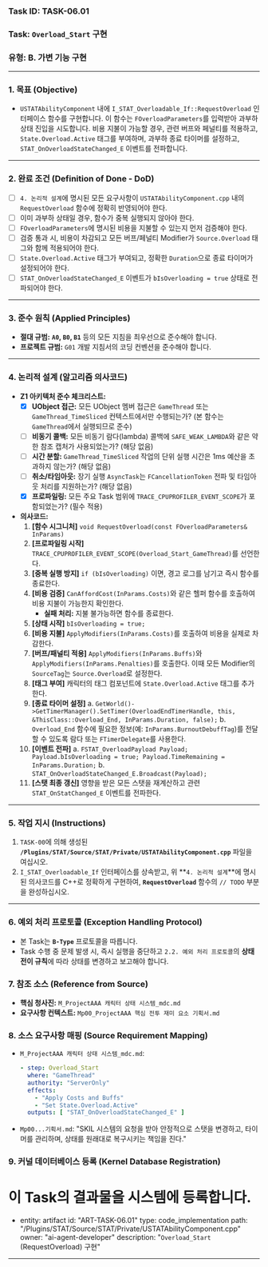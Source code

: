 ### **Task ID: TASK-06.01**
### **Task: `Overload_Start` 구현**
### **유형: B. 가변 기능 구현**

---
### **1. 목표 (Objective)**
*   `USTATAbilityComponent` 내에 `I_STAT_Overloadable_If::RequestOverload` 인터페이스 함수를 구현합니다. 이 함수는 `FOverloadParameters`를 입력받아 과부하 상태 진입을 시도합니다. 비용 지불이 가능할 경우, 관련 버프와 페널티를 적용하고, `State.Overload.Active` 태그를 부여하며, 과부하 종료 타이머를 설정하고, `STAT_OnOverloadStateChanged_E` 이벤트를 전파합니다.

---
### **2. 완료 조건 (Definition of Done - DoD)**
- [ ] `4. 논리적 설계`에 명시된 모든 요구사항이 `USTATAbilityComponent.cpp` 내의 `RequestOverload` 함수에 정확히 반영되어야 한다.
- [ ] 이미 과부하 상태일 경우, 함수가 중복 실행되지 않아야 한다.
- [ ] `FOverloadParameters`에 명시된 비용을 지불할 수 있는지 먼저 검증해야 한다.
- [ ] 검증 통과 시, 비용이 차감되고 모든 버프/페널티 Modifier가 `Source.Overload` 태그와 함께 적용되어야 한다.
- [ ] `State.Overload.Active` 태그가 부여되고, 정확한 `Duration`으로 종료 타이머가 설정되어야 한다.
- [ ] `STAT_OnOverloadStateChanged_E` 이벤트가 `bIsOverloading = true` 상태로 전파되어야 한다.

---
### **3. 준수 원칙 (Applied Principles)**
*   **절대 규범:** **`A0`, `B0`, `B1`** 등의 모든 지침을 최우선으로 준수해야 합니다.
*   **프로젝트 규범:** `G01` 개발 지침서의 코딩 컨벤션을 준수해야 합니다.

---
### **4. 논리적 설계 (알고리즘 의사코드)**
*   **Z1 아키텍처 준수 체크리스트:**
    - [x] **UObject 접근:** 모든 UObject 멤버 접근은 `GameThread` 또는 `GameThread_TimeSliced` 컨텍스트에서만 수행되는가? (본 함수는 `GameThread`에서 실행되므로 준수)
    - [ ] **비동기 콜백:** 모든 비동기 람다(lambda) 콜백에 `SAFE_WEAK_LAMBDA`와 같은 약한 참조 캡처가 사용되었는가? (해당 없음)
    - [ ] **시간 분할:** `GameThread_TimeSliced` 작업의 단위 실행 시간은 1ms 예산을 초과하지 않는가? (해당 없음)
    - [ ] **취소/타임아웃:** 장기 실행 `AsyncTask`는 `FCancellationToken` 전파 및 타임아웃 처리를 지원하는가? (해당 없음)
    - [x] **프로파일링:** 모든 주요 Task 범위에 `TRACE_CPUPROFILER_EVENT_SCOPE`가 포함되었는가? (필수 적용)
*   **의사코드:**
    1.  **[함수 시그니처]** `void RequestOverload(const FOverloadParameters& InParams)`
    2.  **[프로파일링 시작]** `TRACE_CPUPROFILER_EVENT_SCOPE(Overload_Start_GameThread)`를 선언한다.
    3.  **[중복 실행 방지]** `if (bIsOverloading)` 이면, 경고 로그를 남기고 즉시 함수를 종료한다.
    4.  **[비용 검증]** `CanAffordCost(InParams.Costs)`와 같은 헬퍼 함수를 호출하여 비용 지불이 가능한지 확인한다.
        *   **실패 처리:** 지불 불가능하면 함수를 종료한다.
    5.  **[상태 시작]** `bIsOverloading = true;`
    6.  **[비용 지불]** `ApplyModifiers(InParams.Costs)`를 호출하여 비용을 실제로 차감한다.
    7.  **[버프/패널티 적용]** `ApplyModifiers(InParams.Buffs)`와 `ApplyModifiers(InParams.Penalties)`를 호출한다. 이때 모든 Modifier의 `SourceTag`는 `Source.Overload`로 설정한다.
    8.  **[태그 부여]** 캐릭터의 태그 컴포넌트에 `State.Overload.Active` 태그를 추가한다.
    9.  **[종료 타이머 설정]**
        a. `GetWorld()->GetTimerManager().SetTimer(OverloadEndTimerHandle, this, &ThisClass::Overload_End, InParams.Duration, false);`
        b. `Overload_End` 함수에 필요한 정보(예: `InParams.BurnoutDebuffTag`)를 전달할 수 있도록 람다 또는 `FTimerDelegate`를 사용한다.
    10. **[이벤트 전파]**
        a. `FSTAT_OverloadPayload Payload; Payload.bIsOverloading = true; Payload.TimeRemaining = InParams.Duration;`
        b. `STAT_OnOverloadStateChanged_E.Broadcast(Payload);`
    11. **[스탯 최종 갱신]** 영향을 받은 모든 스탯을 재계산하고 관련 `STAT_OnStatChanged_E` 이벤트를 전파한다.

---
### **5. 작업 지시 (Instructions)**
1.  `TASK-00`에 의해 생성된 **`/Plugins/STAT/Source/STAT/Private/USTATAbilityComponent.cpp`** 파일을 여십시오.
2.  `I_STAT_Overloadable_If` 인터페이스를 상속받고, 위 **`4. 논리적 설계`**에 명시된 의사코드를 C++로 정확하게 구현하여, **`RequestOverload`** 함수의 `// TODO` 부분을 완성하십시오.

---
### **6. 예외 처리 프로토콜 (Exception Handling Protocol)**
*   본 Task는 **`B-Type`** 프로토콜을 따릅니다.
*   Task 수행 중 문제 발생 시, 즉시 실행을 중단하고 `2.2. 예외 처리 프로토콜`의 **상태 전이 규칙**에 따라 상태를 변경하고 보고해야 합니다.

### **7. 참조 소스 (Reference from Source)**
*   **핵심 청사진:** `M_ProjectAAA 캐릭터 상태 시스템_mdc.md`
*   **요구사항 컨텍스트:** `Mp00_ProjectAAA 핵심 전투 재미 요소 기획서.md`

### **8. 소스 요구사항 매핑 (Source Requirement Mapping)**
*   `M_ProjectAAA 캐릭터 상태 시스템_mdc.md`:
    ```yaml
    - step: Overload_Start
      where: "GameThread"
      authority: "ServerOnly"
      effects:
        - "Apply Costs and Buffs"
        - "Set State.Overload.Active"
      outputs: [ "STAT_OnOverloadStateChanged_E" ]
    ```
*   `Mp00...기획서.md`: "SKIL 시스템의 요청을 받아 안정적으로 스탯을 변경하고, 타이머를 관리하며, 상태를 원래대로 복구시키는 책임을 진다."

### **9. 커널 데이터베이스 등록 (Kernel Database Registration)**
# 이 Task의 결과물을 시스템에 등록합니다.
- entity: artifact
  id: "ART-TASK-06.01"
  type: code_implementation
  path: "/Plugins/STAT/Source/STAT/Private/USTATAbilityComponent.cpp"
  owner: "ai-agent-developer"
  description: "`Overload_Start` (RequestOverload) 구현"
---
